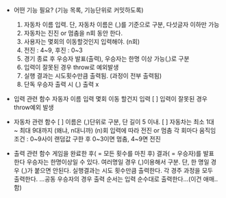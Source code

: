 - 어떤 기능 필요? (기능 목록, 기능단위로 커밋하도록)
    1. 자동차 이름 입력. 단, 자동차 이름은 (,)를 기준으로 구분, 다섯글자 이하만 가능
    2. 자동차는 진진 or 멈춤을 n회 동안 한다.
    3. 사용자는 몇회의 이동할것인지 입력해야. (n회)
    4. 전진 : 4~9, 후진 : 0~3
    5. 경기 종료 후 우승자 발표(출력), 우승자는 한명 이상 가능(,)로 구분
    6. 입력이 잘못된 경우 throw로 예외발생
    7. 실행 결과는 시도횟수만큼 출력됨. (과정이 전부 출력됨)
    8. 단독 우승자 출력 시 (,) 출력 x

- 입력 관련 함수
    자동자 이름 입력
    몇회 이동 할건지 입력
    [ ] 입력이 잘못된 경우 throw예외 발생

- 자동차 관련 함수
    [ ] 이름은 (,)단위로 구분, 단 길이 5 이내.
        [ ] 자동차는 최소 1대 ~ 최대 9대까지 (왜냐, n대니까)
    (n)회 입력에 따라 전진 or 멈춤
    각 회마다 움직임 조건 : 0~9사이 랜덤값 구한 후 0~3이면 멈춤, 4~9면 전진

- 출력 관련 함수
    게임을 완료한 후( = 모든 횟수를 마친 후) 결과( = 우승자)를 발표한다
    우승자는 한명이상일 수 있다. 여러명일 경우 (,)이용해서 구분. 단, 한 명일 경우 (,)가 붙으면 안된다.
    실행결과는 시도 횟수만큼 출력한다. 각 경주 과정을 모두 출력한다.
    ...공동 우승자의 경우 출력 순서는 입력 순수대로 출력한다...(이건 애매..함)
    
